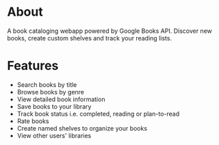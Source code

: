 # About
A book cataloging webapp powered by Google Books API. Discover new books, create custom shelves and track your reading lists.  

# Features
- Search books by title
- Browse books by genre
- View detailed book information
- Save books to your library
- Track book status i.e. completed, reading or plan-to-read
- Rate books
- Create named shelves to organize your books
- View other users' libraries
